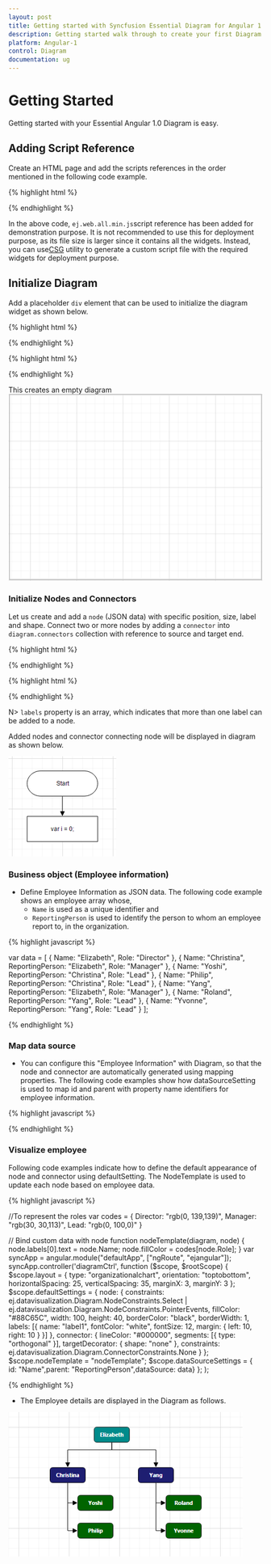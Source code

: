 ```yaml
---
layout: post
title: Getting started with Syncfusion Essential Diagram for Angular 1.0
description: Getting started walk through to create your first Diagram and Organizational Chart Diagram.
platform: Angular-1
control: Diagram
documentation: ug
---
```


# Getting Started

Getting started with your Essential Angular 1.0 Diagram is easy.

## Adding Script Reference

Create an HTML page and add the scripts references in the order mentioned in the following code example.

{% highlight html %}

<!DOCTYPE html>
<html ng-app="defaultApp">
   <head>
    <link rel="stylesheet" href="http://cdn.syncfusion.com/14.3.0.49/js/web/bootstrap-  theme/ej.web.all.min.css" />
    <script src="https://code.jquery.com/jquery-3.0.0.min.js"></script>
    <script src="http://cdn.syncfusion.com/js/assets/external/jsrender.min.js" type="text/javascript"></script>
    <script src="https://ajax.aspnetcdn.com/ajax/jquery.validate/1.14.0/jquery.validate.min.js"></script>
    <script src="https://code.angularjs.org/1.4.0-rc.2/angular.min.js"></script>
    <script src="http://cdn.syncfusion.com/14.3.0.49/js/web/ej.web.all.min.js" type="text/javascript"></script>
    <script src="http://js.syncfusion.com/demos/web/scripts/xljsondata.js" type="text/javascript"></script>
    <script src="https://code.angularjs.org/1.4.0-rc.2/angular-route.min.js"></script>
    <script src="http://cdn.syncfusion.com/14.3.0.49/js/common/ej.widget.angular.min.js"></script>
   </head>
   <body>
   </body>
</html>

{% endhighlight %}

In the above code, `ej.web.all.min.js`script reference has been added for demonstration purpose. It is not recommended to use this for deployment purpose, as its file size is larger since it contains all the widgets. Instead, you can use[CSG](http://csg.syncfusion.com/# "") utility to generate a custom script file with the required widgets for deployment purpose.

## Initialize Diagram

Add a placeholder `div` element that can be used to initialize the diagram widget as shown below.

{% highlight html %}

<!DOCTYPE html>
<html ng-app="defaultApp">  
    <body ng-controller="diagramCtrl">
          <ej-diagram id="diagramCore"  e-height="600px" e-width="100%"></ej-diagram>
    </body>
</html>

{% endhighlight %}

{% highlight html %}

<!DOCTYPE html>
<html>    
   <body>
      <script>
        var syncApp = angular.module("defaultApp", ["ngRoute", "ejangular"]);
        syncApp.controller('diagramCtrl', function ($scope,$rootScope) {
        });
      </script>
    </body>
</html>

{% endhighlight %}

This creates an empty diagram
![](/angular-1/Diagram/Getting-Started_images/Getting-Started_img1.png)

### Initialize Nodes and Connectors

Let us create and add a `node` (JSON data) with specific position, size, label and shape. Connect two or more nodes by adding a `connector` into `diagram.connectors` collection with reference to source and target end.

{% highlight html %}

<!DOCTYPE html>
<html ng-app="defaultApp">  
    <body ng-controller="diagramCtrl">
          <ej-diagram id="diagramCore" e-height="600px" e-width="100%" e-nodes="nodes" e-connectors="connectors"></ej-diagram>
    </body>
</html>

{% endhighlight %}

{% highlight html %}

<!DOCTYPE html>
<html>    
   <body>
      <script>
        var nodes = [{
            // Unique name for the node
            name: "Start",
            // Position of the node
            offsetX: 300,
            offsetY: 50,
            // Size of the node
            width: 140,
            height: 50,
            // Text(label) added to the node
            labels: [{
                text: "Start"
            }],
            // Shape for the node
            type: "flow",
            shape: "terminator"
        },
        {
            name: "Init", 
            offsetX: 300, 
            offsetY: 140,
            width: 140, 
            height: 50,
            labels: [{ 
                text: "var i = 0;" 
            }], 
            type: "flow",
            shape: "process"
            }
        ];
        var connectors = [{
            // Unique name for the connector
            name: "connector1",
            // Source and Target node's name to which connector needs to be connected.
            sourceNode: "Start",
            targetNode: "Init",
            // An empty orthogonal segment
            segments: [{ type: "orthogonal" }]
        }];
        var syncApp = angular.module("defaultApp", ["ngRoute", "ejangular"]);
        syncApp.controller('diagramCtrl', function ($scope, $rootScope) {
            $scope.nodes = nodes;
            $scope.connectors = connectors;
        });
        </script>
    </body>
</html>

{% endhighlight %}

N> `labels` property is an array, which indicates that more than one label can be added to a node.

Added nodes and connector connecting node will be displayed in diagram as shown below.

![](/angular-1/Diagram/Getting-Started_images/Getting-Started_img3.png)

### Business object (Employee information)

* Define Employee Information as JSON data. The following code example shows an employee array whose,
	* `Name` is used as a unique identifier and
	* `ReportingPerson` is used to identify the person to whom an employee report to, in the organization.

{% highlight javascript %}

var data = [
	{ Name: "Elizabeth", Role: "Director" },
	{ Name: "Christina", ReportingPerson: "Elizabeth", Role: "Manager" },
	{ Name: "Yoshi", ReportingPerson: "Christina", Role: "Lead" },
	{ Name: "Philip", ReportingPerson: "Christina", Role: "Lead" },
	{ Name: "Yang", ReportingPerson: "Elizabeth", Role: "Manager" },
	{ Name: "Roland", ReportingPerson: "Yang", Role: "Lead" },
	{ Name: "Yvonne", ReportingPerson: "Yang", Role: "Lead" }
];

{% endhighlight %}

### Map data source

* You can configure this "Employee Information" with Diagram, so that the node and connector are automatically generated using mapping properties. The following code examples show how dataSourceSetting is used to map id and parent with property name identifiers for employee information.

{% highlight javascript %}

<ej-diagram id="diagram" e-height="450px"
                            e-layout-type="layout.type"
                            e-layout-orientation="layout.orientation"
                            e-layout-horizontalspacing="layout.horizontalSpacing"
                            e-layout-verticalspacing="layout.verticalSpacing"
                            e-layout-marginx="layout.marginX"
                            e-layout-marginy="layout.marginY"
                            e-nodetemplate="nodeTemplate"
                            e-datasourcesettings-datasource="dataSourceSettings.dataSource"
                            e-datasourcesettings-parent="dataSourceSettings.parent"
                            e-datasourcesettings-id="dataSourceSettings.id"
                            e-datasourcesettings-root="dataSourceSettings.root"
                            e-defaultsettings-node="defaultSettings.node"
                            e-defaultsettings-connector="defaultSettings.connector">
</ej-diagram>

{% endhighlight %}

### Visualize employee

Following code examples indicate how to define the default appearance of node and connector using defaultSetting. The NodeTemplate is used to update each node based on employee data.

{% highlight javascript %}

//To represent the roles
var codes = {
	Director: "rgb(0, 139,139)",
	Manager: "rgb(30, 30,113)",
	Lead: "rgb(0, 100,0)"
}

// Bind custom data with node
function nodeTemplate(diagram, node) {
	node.labels[0].text = node.Name;
	node.fillColor = codes[node.Role];
}
var syncApp = angular.module("defaultApp", ["ngRoute", "ejangular"]);
syncApp.controller('diagramCtrl', function ($scope, $rootScope) {
    $scope.layout = {
        type: "organizationalchart", orientation: "toptobottom", horizontalSpacing: 25, verticalSpacing: 35,
        marginX: 3, marginY: 3
    };
    $scope.defaultSettings = {
        node: {
            constraints: ej.datavisualization.Diagram.NodeConstraints.Select | ej.datavisualization.Diagram.NodeConstraints.PointerEvents, fillColor: "#88C65C", width: 100,
            height: 40, borderColor: "black", borderWidth: 1, labels: [{ name: "label1", fontColor: "white", fontSize: 12, margin: { left: 10, right: 10 } }]
        },
        connector: {
            lineColor: "#000000", segments: [{ type: "orthogonal" }], targetDecorator: { shape: "none" },
            constraints: ej.datavisualization.Diagram.ConnectorConstraints.None
        }
    };
    $scope.nodeTemplate = "nodeTemplate";
    $scope.dataSourceSettings = { id: "Name",parent: "ReportingPerson",dataSource: data}
    };
);

{% endhighlight %}

* The Employee details are displayed in the Diagram as follows.

![](/angular-1/Diagram/Getting-Started_images/Getting-Started_img5.png)

